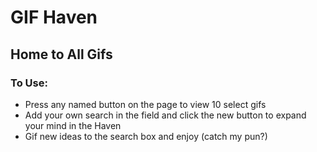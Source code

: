 # GIF Haven
## Home to All Gifs

### To Use:
* Press any named button on the page to view 10 select gifs
* Add your own search in the field and click the new button to expand your mind in the Haven
* Gif new ideas to the search box and enjoy (catch my pun?)

